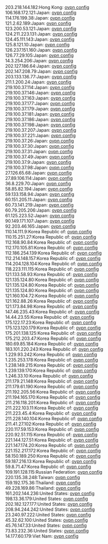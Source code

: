 203.218.144.182:Hong Kong: [ovpn config](vpn/203_218_144_182.ovpn)  
106.168.172.121:Japan: [ovpn config](vpn/106_168_172_121.ovpn)  
114.176.199.38:Japan: [ovpn config](vpn/114_176_199_38.ovpn)  
121.2.62.189:Japan: [ovpn config](vpn/121_2_62_189.ovpn)  
123.200.53.121:Japan: [ovpn config](vpn/123_200_53_121.ovpn)  
124.211.223.131:Japan: [ovpn config](vpn/124_211_223_131.ovpn)  
124.45.111.143:Japan: [ovpn config](vpn/124_45_111_143.ovpn)  
125.8.121.10:Japan: [ovpn config](vpn/125_8_121_10.ovpn)  
126.237.151.160:Japan: [ovpn config](vpn/126_237_151_160.ovpn)  
126.77.29.105:Japan: [ovpn config](vpn/126_77_29_105.ovpn)  
14.3.254.206:Japan: [ovpn config](vpn/14_3_254_206.ovpn)  
202.127.186.64:Japan: [ovpn config](vpn/202_127_186_64.ovpn)  
202.147.208.79:Japan: [ovpn config](vpn/202_147_208_79.ovpn)  
203.133.136.77:Japan: [ovpn config](vpn/203_133_136_77.ovpn)  
211.1.200.24:Japan: [ovpn config](vpn/211_1_200_24.ovpn)  
219.100.37.114:Japan: [ovpn config](vpn/219_100_37_114.ovpn)  
219.100.37.146:Japan: [ovpn config](vpn/219_100_37_146.ovpn)  
219.100.37.163:Japan: [ovpn config](vpn/219_100_37_163.ovpn)  
219.100.37.177:Japan: [ovpn config](vpn/219_100_37_177.ovpn)  
219.100.37.179:Japan: [ovpn config](vpn/219_100_37_179.ovpn)  
219.100.37.181:Japan: [ovpn config](vpn/219_100_37_181.ovpn)  
219.100.37.186:Japan: [ovpn config](vpn/219_100_37_186.ovpn)  
219.100.37.198:Japan: [ovpn config](vpn/219_100_37_198.ovpn)  
219.100.37.207:Japan: [ovpn config](vpn/219_100_37_207.ovpn)  
219.100.37.221:Japan: [ovpn config](vpn/219_100_37_221.ovpn)  
219.100.37.26:Japan: [ovpn config](vpn/219_100_37_26.ovpn)  
219.100.37.30:Japan: [ovpn config](vpn/219_100_37_30.ovpn)  
219.100.37.31:Japan: [ovpn config](vpn/219_100_37_31.ovpn)  
219.100.37.49:Japan: [ovpn config](vpn/219_100_37_49.ovpn)  
219.100.37.9:Japan: [ovpn config](vpn/219_100_37_9.ovpn)  
219.100.37.98:Japan: [ovpn config](vpn/219_100_37_98.ovpn)  
27.126.65.68:Japan: [ovpn config](vpn/27_126_65_68.ovpn)  
27.89.106.114:Japan: [ovpn config](vpn/27_89_106_114.ovpn)  
36.8.229.70:Japan: [ovpn config](vpn/36_8_229_70.ovpn)  
58.85.82.194:Japan: [ovpn config](vpn/58_85_82_194.ovpn)  
59.133.158.94:Japan: [ovpn config](vpn/59_133_158_94.ovpn)  
60.151.205.11:Japan: [ovpn config](vpn/60_151_205_11.ovpn)  
60.73.141.219:Japan: [ovpn config](vpn/60_73_141_219.ovpn)  
60.79.205.206:Japan: [ovpn config](vpn/60_79_205_206.ovpn)  
61.125.223.52:Japan: [ovpn config](vpn/61_125_223_52.ovpn)  
90.149.171.107:Japan: [ovpn config](vpn/90_149_171_107.ovpn)  
92.203.46.165:Japan: [ovpn config](vpn/92_203_46_165.ovpn)  
110.14.111.9:Korea Republic of: [ovpn config](vpn/110_14_111_9.ovpn)  
110.15.251.27:Korea Republic of: [ovpn config](vpn/110_15_251_27.ovpn)  
112.168.90.84:Korea Republic of: [ovpn config](vpn/112_168_90_84.ovpn)  
112.170.105.81:Korea Republic of: [ovpn config](vpn/112_170_105_81.ovpn)  
112.186.254.139:Korea Republic of: [ovpn config](vpn/112_186_254_139.ovpn)  
112.214.148.157:Korea Republic of: [ovpn config](vpn/112_214_148_157.ovpn)  
114.204.128.104:Korea Republic of: [ovpn config](vpn/114_204_128_104.ovpn)  
118.223.111.115:Korea Republic of: [ovpn config](vpn/118_223_111_115.ovpn)  
121.133.58.93:Korea Republic of: [ovpn config](vpn/121_133_58_93.ovpn)  
121.135.124.80:Korea Republic of: [ovpn config](vpn/121_135_124_80.ovpn)  
121.135.124.80:Korea Republic of: [ovpn config](vpn/121_135_124_80.ovpn)  
121.135.124.80:Korea Republic of: [ovpn config](vpn/121_135_124_80.ovpn)  
121.160.104.72:Korea Republic of: [ovpn config](vpn/121_160_104_72.ovpn)  
121.162.88.26:Korea Republic of: [ovpn config](vpn/121_162_88_26.ovpn)  
121.173.84.98:Korea Republic of: [ovpn config](vpn/121_173_84_98.ovpn)  
147.46.235.43:Korea Republic of: [ovpn config](vpn/147_46_235_43.ovpn)  
14.44.23.55:Korea Republic of: [ovpn config](vpn/14_44_23_55.ovpn)  
175.122.17.23:Korea Republic of: [ovpn config](vpn/175_122_17_23.ovpn)  
175.123.120.179:Korea Republic of: [ovpn config](vpn/175_123_120_179.ovpn)  
175.201.138.125:Korea Republic of: [ovpn config](vpn/175_201_138_125.ovpn)  
175.212.203.47:Korea Republic of: [ovpn config](vpn/175_212_203_47.ovpn)  
180.69.85.184:Korea Republic of: [ovpn config](vpn/180_69_85_184.ovpn)  
183.101.220.243:Korea Republic of: [ovpn config](vpn/183_101_220_243.ovpn)  
1.229.93.242:Korea Republic of: [ovpn config](vpn/1_229_93_242.ovpn)  
1.235.253.178:Korea Republic of: [ovpn config](vpn/1_235_253_178.ovpn)  
1.238.149.215:Korea Republic of: [ovpn config](vpn/1_238_149_215.ovpn)  
1.239.139.170:Korea Republic of: [ovpn config](vpn/1_239_139_170.ovpn)  
1.246.33.10:Korea Republic of: [ovpn config](vpn/1_246_33_10.ovpn)  
211.179.21.148:Korea Republic of: [ovpn config](vpn/211_179_21_148.ovpn)  
211.179.61.190:Korea Republic of: [ovpn config](vpn/211_179_61_190.ovpn)  
211.192.205.56:Korea Republic of: [ovpn config](vpn/211_192_205_56.ovpn)  
211.194.165.170:Korea Republic of: [ovpn config](vpn/211_194_165_170.ovpn)  
211.216.118.201:Korea Republic of: [ovpn config](vpn/211_216_118_201.ovpn)  
211.222.103.11:Korea Republic of: [ovpn config](vpn/211_222_103_11.ovpn)  
211.223.45.4:Korea Republic of: [ovpn config](vpn/211_223_45_4.ovpn)  
211.228.140.104:Korea Republic of: [ovpn config](vpn/211_228_140_104.ovpn)  
211.41.27.102:Korea Republic of: [ovpn config](vpn/211_41_27_102.ovpn)  
220.117.59.153:Korea Republic of: [ovpn config](vpn/220_117_59_153.ovpn)  
220.92.51.115:Korea Republic of: [ovpn config](vpn/220_92_51_115.ovpn)  
221.144.127.51:Korea Republic of: [ovpn config](vpn/221_144_127_51.ovpn)  
221.147.174.20:Korea Republic of: [ovpn config](vpn/221_147_174_20.ovpn)  
221.152.217.172:Korea Republic of: [ovpn config](vpn/221_152_217_172.ovpn)  
58.150.189.250:Korea Republic of: [ovpn config](vpn/58_150_189_250.ovpn)  
59.187.216.13:Korea Republic of: [ovpn config](vpn/59_187_216_13.ovpn)  
59.8.71.47:Korea Republic of: [ovpn config](vpn/59_8_71_47.ovpn)  
109.191.128.115:Russian Federation: [ovpn config](vpn/109_191_128_115.ovpn)  
220.135.38.248:Taiwan: [ovpn config](vpn/220_135_38_248.ovpn)  
159.192.175.36:Thailand: [ovpn config](vpn/159_192_175_36.ovpn)  
49.228.169.86:Thailand: [ovpn config](vpn/49_228_169_86.ovpn)  
161.202.144.236:United States: [ovpn config](vpn/161_202_144_236.ovpn)  
198.13.36.179:United States: [ovpn config](vpn/198_13_36_179.ovpn)  
202.182.127.177:United States: [ovpn config](vpn/202_182_127_177.ovpn)  
208.94.244.242:United States: [ovpn config](vpn/208_94_244_242.ovpn)  
23.240.97.222:United States: [ovpn config](vpn/23_240_97_222.ovpn)  
45.32.62.100:United States: [ovpn config](vpn/45_32_62_100.ovpn)  
45.76.147.33:United States: [ovpn config](vpn/45_76_147_33.ovpn)  
73.83.232.36:United States: [ovpn config](vpn/73_83_232_36.ovpn)  
14.177.60.179:Viet Nam: [ovpn config](vpn/14_177_60_179.ovpn)  
